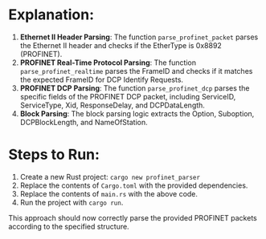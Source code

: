 
# Explanation:

1. **Ethernet II Header Parsing**: The function `parse_profinet_packet` parses the Ethernet II header and checks if the EtherType is 0x8892 (PROFINET).
2. **PROFINET Real-Time Protocol Parsing**: The function `parse_profinet_realtime` parses the FrameID and checks if it matches the expected FrameID for DCP Identify Requests.
3. **PROFINET DCP Parsing**: The function `parse_profinet_dcp` parses the specific fields of the PROFINET DCP packet, including ServiceID, ServiceType, Xid, ResponseDelay, and DCPDataLength.
4. **Block Parsing**: The block parsing logic extracts the Option, Suboption, DCPBlockLength, and NameOfStation.

# Steps to Run:
1. Create a new Rust project: `cargo new profinet_parser`
2. Replace the contents of `Cargo.toml` with the provided dependencies.
3. Replace the contents of `main.rs` with the above code.
4. Run the project with `cargo run`.

This approach should now correctly parse the provided PROFINET packets according to the specified structure.